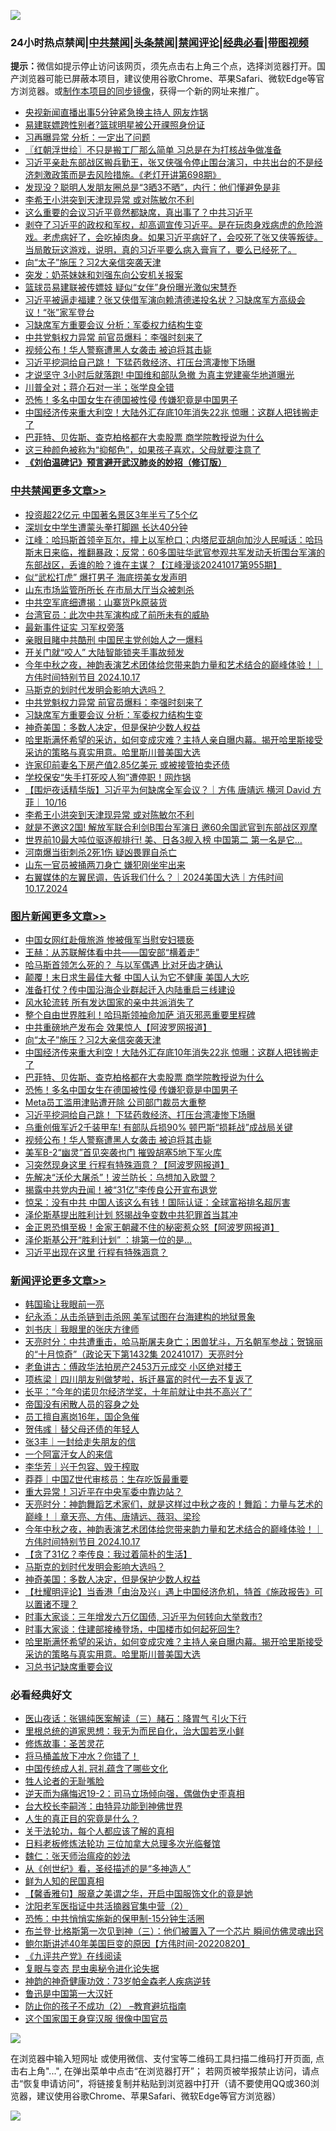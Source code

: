 ![](https://raw.githubusercontent.com/jsvpn/jsproxy/dev/64photo/fqnews-qr.jpg)

<div id="tt">
<h3>24小时热点禁闻|<a href="#%E4%B8%AD%E5%85%B1%E7%A6%81%E9%97%BB%E6%9B%B4%E5%A4%9A%E6%96%87%E7%AB%A0">中共禁闻</a>|<a href="#%E5%9B%BE%E7%89%87%E6%96%B0%E9%97%BB%E6%9B%B4%E5%A4%9A%E6%96%87%E7%AB%A0">头条禁闻</a>|<a href="#%E6%96%B0%E9%97%BB%E8%AF%84%E8%AE%BA%E6%9B%B4%E5%A4%9A%E6%96%87%E7%AB%A0">禁闻评论|<a href="#%E5%BF%85%E7%9C%8B%E7%BB%8F%E5%85%B8%E5%A5%BD%E6%96%87">经典必看</a>|<a href="https://696153.xyz/3" target="_blank">带图视频</a></h3>
<div><b>提示：</b>微信如提示停止访问该网页，须先点击右上角三个点，选择浏览器打开。国产浏览器可能已屏蔽本项目，建议使用谷歌Chrome、苹果Safari、微软Edge等官方浏览器。或<a href="%E5%88%B6%E4%BD%9Cgit%E7%A6%81%E9%97%BB%E9%95%9C%E5%83%8F.md">制作本项目的同步镜像</a>，获得一个新的网址来推广。</div>
<ul>

<li><a href="/yule/20241017/2102925.md">央视新闻直播出事5分钟紧急换主持人 网友炸锅</a></li>
<li><a href="/sports/20241017/2102934.md">易建联嫖跨性别者?篮球明星被公开祼照身份证</a></li>
<li><a href="/baitai/20241017/2103037.md">习再曝异常 分析：一定出了问题</a></li>
<li><a href="/cbnews/20241017/2102886.md">〖红朝浮世绘〗不只是搬工厂那么简单 习总是在为打核战争做准备</a></li>
<li><a href="/sohnews/20241017/2102951.md">习近平亲赴东部战区搬兵勤王，张又侠强令停止围台演习，中共出台的不是经济刺激政策而是去风险措施。《老灯开讲第698期》</a></li>
<li><a href="/lifebaike/20241017/2103000.md">发现没？聪明人发朋友圈总是“3晒3不晒”，内行：他们懂避免是非</a></li>
<li><a href="/cbnews/20241017/2103057.md">李希王小洪突到天津现异常 或对陈敏尔不利</a></li>
<li><a href="/sohnews/20241017/2102939.md">这么重要的会议习近平竟然都缺席，真出事了？中共习近平</a></li>
<li><a href="/sohnews/20241017/2102884.md">剥夺了习近平的政权和军权，却高调宣传习近平。是在玩肉身戏病虎的危险游戏。老虎病好了，会吃掉肉身。如果习近平病好了，会咬死了张又侠等叛徒。当局敢玩这游戏，说明，真的习近平要么病入膏肓了，要么已经死了。</a></li>
<li><a href="/topimagenews/20241018/2103217.md">向“太子”施压？习2大亲信突袭天津</a></li>
<li><a href="/cbnews/20241017/2102909.md">突发：奶茶妹妹和刘强东向公安机关报案</a></li>
<li><a href="/sports/20241018/2103142.md">篮球员易建联被传嫖妓 疑似“女伴”身份曝光激似宋慧乔</a></li>
<li><a href="/comments/20241017/2102891.md">习近平被逼走福建？张又侠借军演向赖清德递投名状？习缺席军方高级会议！“张”家军登台</a></li>
<li><a href="/cbnews/20241018/2103158.md">习缺席军方重要会议 分析：军委权力结构生变</a></li>
<li><a href="/cbnews/20241018/2103159.md">中共党魁权力异常 前官员爆料：李强时刻来了</a></li>
<li><a href="/topimagenews/20241017/2102941.md">视频公布！华人警察遭黑人女袭击 被迫将其击毙</a></li>
<li><a href="/topimagenews/20241017/2103049.md">习近平挖洞给自己跳！ 下猛药救经济、打压台湾凄惨下场曝</a></li>
<li><a href="/cnnews/20241017/2103075.md">才说坚守 3小时后就落跑! 中国维和部队急撤 为真主党建豪华地道曝光</a></li>
<li><a href="/comments/20241017/2102761.md">川普全对；蒋介石对一半；张学良全错</a></li>
<li><a href="/topimagenews/20241017/2103051.md">恐怖！多名中国女生在德国被性侵 传嫌犯竟是中国男子</a></li>
<li><a href="/topimagenews/20241018/2103207.md">中国经济传来重大利空！大陆外汇存底10年消失22兆 惊曝：这群人把钱搬走了</a></li>
<li><a href="/topimagenews/20241017/2103128.md">巴菲特、贝佐斯、查克柏格都在大卖股票 商学院教授说为什么</a></li>
<li><a href="/lifebaike/20241017/2102881.md">这三种颜色被称为“抑郁色”，如果孩子喜欢，父母就要注意了</a></li>
<li><b><a href="/comments/20200207/1272816.md" target="_blank">《刘伯温碑记》预言避开武汉肺炎的妙招（修订版）</a></b></li>
</ul>
</div>

<div class="catlist">
<h3><a href="/cbnews/" target="_blank">中共禁闻</a><span><a href="/cbnews/" target="_blank" rel="nofollow">更多文章>></a></span></h3>
<ul>
<li><a href="/cbnews/20241018/2103345.md" target="_blank">投资超22亿元 中国著名景区3年半亏了5个亿</a></li>
<li><a href="/cbnews/20241018/2103344.md" target="_blank">深圳女中学生遭蒙头拳打脚踢 长达40分钟</a></li>
<li><a href="/cbnews/20241018/2103335.md" target="_blank">江峰：哈玛斯首领辛瓦尔，撞上以军枪口；内塔尼亚胡向加沙人民喊话：哈玛斯末日来临，推翻暴政；反常：60多国驻华武官参观共军发动夭折围台军演的东部战区，丢谁的脸？谁在主谋？【江峰漫谈20241017第955期】</a></li>
<li><a href="/cbnews/20241018/2103320.md" target="_blank">似“武松打虎” 爆打男子 海底捞美女发声明</a></li>
<li><a href="/cbnews/20241018/2103295.md" target="_blank">山东市场监管所所长 在市局大厅当众被刺杀</a></li>
<li><a href="/cbnews/20241018/2103269.md" target="_blank">中共空军底细遭揭：山寨货Pk原装货</a></li>
<li><a href="/cbnews/20241018/2103268.md" target="_blank">台湾官员：此次中共军演构成了前所未有的威胁</a></li>
<li><a href="/cbnews/20241018/2103267.md" target="_blank">最新事件证实 习军权旁落</a></li>
<li><a href="/cbnews/20241018/2103244.md" target="_blank">亲眼目睹中共酷刑 中国民主党创始人之一爆料</a></li>
<li><a href="/cbnews/20241018/2103243.md" target="_blank">开关门就“咬人” 大陆智能锁夹手事故频发</a></li>
<li><a href="/comments/20241018/2103231.md" target="_blank">今年中秋之夜，神韵表演艺术团体给您带来韵力量和艺术结合的巅峰体验！｜方伟时间特别节目 2024.10.17</a></li>
<li><a href="/comments/20241018/2103189.md" target="_blank">马斯克的划时代发明会影响大选吗？</a></li>
<li><a href="/cbnews/20241018/2103159.md" target="_blank">中共党魁权力异常 前官员爆料：李强时刻来了</a></li>
<li><a href="/cbnews/20241018/2103158.md" target="_blank">习缺席军方重要会议 分析：军委权力结构生变</a></li>
<li><a href="/comments/20241018/2103145.md" target="_blank">神奇美国：多数人决定，但是保护少数人权益</a></li>
<li><a href="/comments/20241018/2103129.md" target="_blank">哈里斯满怀希望的采访，如何变成灾难？主持人亲自曝内幕。揭开哈里斯接受采访的策略与真实用意。哈里斯川普美国大选</a></li>
<li><a href="/cbnews/20241017/2103103.md" target="_blank">许家印前妻名下房产值2.85亿美元 或被接管拍卖还债</a></li>
<li><a href="/cbnews/20241017/2103102.md" target="_blank">学校保安“失手打死咬人狗”遭停职！网炸锅</a></li>
<li><a href="/comments/20241017/2103061.md" target="_blank">【围炉夜话精华版】习近平为何缺席全军会议？｜方伟 唐靖远 横河 David 方菲｜ 10/16</a></li>
<li><a href="/cbnews/20241017/2103057.md" target="_blank">李希王小洪突到天津现异常 或对陈敏尔不利</a></li>
<li><a href="/cbnews/20241017/2103055.md" target="_blank">就是不邀这2国! 解放军联合利剑B围台军演日 邀60余国武官到东部战区观摩</a></li>
<li><a href="/cbnews/20241017/2103054.md" target="_blank">世界前10最大吨位驱逐舰排行! 美、日各3舰入榜 中国第二 第一名是它…</a></li>
<li><a href="/cbnews/20241017/2103053.md" target="_blank">河南爆当街刺杀2死1伤 疑凶畏罪自杀亡</a></li>
<li><a href="/cbnews/20241017/2103052.md" target="_blank">山东一官员被捅两刀身亡 嫌犯刚坐牢出来</a></li>
<li><a href="/comments/20241017/2103045.md" target="_blank">右翼媒体的左翼民调，告诉我们什么？｜2024美国大选｜方伟时间 10.17.2024</a></li>

</ul>
</div>
<div class="catlist">
<h3><a href="/topimagenews/" target="_blank">图片新闻</a><span><a href="/topimagenews/" target="_blank" rel="nofollow">更多文章>></a></span></h3>
<ul>
<li><a href="/topimagenews/20241018/2103343.md" target="_blank">中国女网红赴俄旅游 惨被俄军当慰安妇猥亵</a></li>
<li><a href="/topimagenews/20241018/2103342.md" target="_blank">王赫：从苏联解体看中共——国安部“横着走”</a></li>
<li><a href="/topimagenews/20241018/2103341.md" target="_blank">哈马斯首领怎么死的？ 与以军偶遇 比对牙齿才确认</a></li>
<li><a href="/topimagenews/20241018/2103293.md" target="_blank">颠覆！末日求生最佳大餐 中国人认为它不健康 美国人大吃</a></li>
<li><a href="/topimagenews/20241018/2103292.md" target="_blank">准备打仗？传中国沿海企业群起迁入内陆重启三线建设</a></li>
<li><a href="/topimagenews/20241018/2103291.md" target="_blank">风水轮流转 所有发达国家的亲中共派消失了</a></li>
<li><a href="/topimagenews/20241018/2103242.md" target="_blank">整个自由世界胜利！哈玛斯领袖命加萨 消灭邪恶重要里程碑</a></li>
<li><a href="/topimagenews/20241018/2103223.md" target="_blank">中共重磅地产发布会 效果惊人【阿波罗网报道】</a></li>
<li><a href="/topimagenews/20241018/2103217.md" target="_blank">向“太子”施压？习2大亲信突袭天津</a></li>
<li><a href="/topimagenews/20241018/2103207.md" target="_blank">中国经济传来重大利空！大陆外汇存底10年消失22兆 惊曝：这群人把钱搬走了</a></li>
<li><a href="/topimagenews/20241017/2103128.md" target="_blank">巴菲特、贝佐斯、查克柏格都在大卖股票 商学院教授说为什么</a></li>
<li><a href="/topimagenews/20241017/2103051.md" target="_blank">恐怖！多名中国女生在德国被性侵 传嫌犯竟是中国男子</a></li>
<li><a href="/topimagenews/20241017/2103050.md" target="_blank">Meta员工滥用津贴遭开除 公司部门裁员大重整</a></li>
<li><a href="/topimagenews/20241017/2103049.md" target="_blank">习近平挖洞给自己跳！ 下猛药救经济、打压台湾凄惨下场曝</a></li>
<li><a href="/topimagenews/20241017/2103007.md" target="_blank">乌重创俄军近2千装甲车! 有部队兵损90% 顿巴斯“损耗战”成战局关键</a></li>
<li><a href="/topimagenews/20241017/2102941.md" target="_blank">视频公布！华人警察遭黑人女袭击 被迫将其击毙</a></li>
<li><a href="/topimagenews/20241017/2102940.md" target="_blank">美军B-2“幽灵”首见突袭也门 摧毁胡塞5地下军火库</a></li>
<li><a href="/topimagenews/20241017/2102838.md" target="_blank">习突然现身这里 行程有特殊涵意？【阿波罗网报道】</a></li>
<li><a href="/topimagenews/20241017/2102811.md" target="_blank">先解决“沃伦大屠杀”！波兰防长：乌想加入欧盟？</a></li>
<li><a href="/topimagenews/20241017/2102810.md" target="_blank">揭露中共党内丑闻！被“31亿”李传良公开宣布退党</a></li>
<li><a href="/topimagenews/20241017/2102797.md" target="_blank">惊呆：没有中共 中国人该这么有钱！国际认证：全球富裕排名超厉害</a></li>
<li><a href="/topimagenews/20241017/2102796.md" target="_blank">泽伦斯基提出胜利计划 怒揭战争变数中共犯罪首当其冲</a></li>
<li><a href="/topimagenews/20241017/2102782.md" target="_blank">金正恩恐惧至极！金家王朝藏不住的秘密惹众怒【阿波罗网报道】</a></li>
<li><a href="/topimagenews/20241017/2102765.md" target="_blank">泽伦斯基公开“胜利计划” ：排第一位的是…</a></li>
<li><a href="/topimagenews/20241017/2102745.md" target="_blank">习近平出现在这里 行程有特殊涵意？</a></li>

</ul>
</div>
<div class="catlist">
<h3><a href="/comments/" target="_blank">新闻评论</a><span><a href="/comments/" target="_blank" rel="nofollow">更多文章>></a></span></h3>
<ul>
<li><a href="/comments/20241018/2103347.md" target="_blank">韩国瑜让我眼前一亮</a></li>
<li><a href="/comments/20241018/2103323.md" target="_blank">纪永添：从击杀链到击杀网 美军试图在台海建构的地狱景象</a></li>
<li><a href="/comments/20241018/2103322.md" target="_blank">刘书庆｜我眼里的张庆方律师</a></li>
<li><a href="/comments/20241018/2103318.md" target="_blank">天亮时分：中共遭重击，哈马斯屠夫身亡；困兽犹斗，万名朝军参战；贺锦丽的“十月惊奇”（政论天下第1432集 20241017）天亮时分</a></li>
<li><a href="/comments/20241018/2103310.md" target="_blank">老鱼讲古：傅政华法拍房产2453万元成交 小区绝对楼王</a></li>
<li><a href="/comments/20241018/2103309.md" target="_blank">项栋梁｜四川朋友别做梦啦，拆迁暴富的时代一去不复返了</a></li>
<li><a href="/comments/20241018/2103308.md" target="_blank">长平：“今年的诺贝尔经济学奖，十年前就让中共不高兴了”</a></li>
<li><a href="/comments/20241018/2103307.md" target="_blank">帝国没有闲散人员的容身之处</a></li>
<li><a href="/comments/20241018/2103306.md" target="_blank">员工擅自离岗16年，国企急催</a></li>
<li><a href="/comments/20241018/2103305.md" target="_blank">贺伟彧｜替父母还债的年轻人</a></li>
<li><a href="/comments/20241018/2103304.md" target="_blank">张3丰｜一封给走失朋友的信</a></li>
<li><a href="/comments/20241018/2103303.md" target="_blank">一个阿富汗女人的来信</a></li>
<li><a href="/comments/20241018/2103273.md" target="_blank">李华芳｜兴于包容、毁于榨取</a></li>
<li><a href="/comments/20241018/2103272.md" target="_blank">莽莽｜中国Z世代审核员：生存吃饭最重要</a></li>
<li><a href="/comments/20241018/2103246.md" target="_blank">重大异常！习近平在中央军委中靠边站？</a></li>
<li><a href="/comments/20241018/2103241.md" target="_blank">天亮时分：神韵舞蹈艺术家们，就是这样过中秋之夜的！舞蹈：力量与艺术的巅峰！｜章天亮、方伟、唐靖远、薇羽、梁珍</a></li>
<li><a href="/comments/20241018/2103231.md" target="_blank">今年中秋之夜，神韵表演艺术团体给您带来韵力量和艺术结合的巅峰体验！｜方伟时间特别节目 2024.10.17</a></li>
<li><a href="/comments/20241018/2103196.md" target="_blank">【贪了31亿？李传良：我过着简朴的生活】</a></li>
<li><a href="/comments/20241018/2103189.md" target="_blank">马斯克的划时代发明会影响大选吗？</a></li>
<li><a href="/comments/20241018/2103145.md" target="_blank">神奇美国：多数人决定，但是保护少数人权益</a></li>
<li><a href="/comments/20241018/2103143.md" target="_blank">【杜耀明评论】当香港「由治及兴」遇上中国经济危机，特首《施政报告》可以置诸不理？</a></li>
<li><a href="/comments/20241018/2103135.md" target="_blank">时事大家谈：三年增发六万亿国债, 习近平为何转向大举救市?</a></li>
<li><a href="/comments/20241018/2103134.md" target="_blank">时事大家谈：住建部接棒登场，中国楼市如何起死回生?</a></li>
<li><a href="/comments/20241018/2103129.md" target="_blank">哈里斯满怀希望的采访，如何变成灾难？主持人亲自曝内幕。揭开哈里斯接受采访的策略与真实用意。哈里斯川普美国大选</a></li>
<li><a href="/comments/20241017/2103127.md" target="_blank">习总书记缺席重要会议</a></li>

</ul>
</div>

<div class="catlist">
<h3>必看经典好文</h3>
<ul>
<li><a href="/comments/20231223/1978148.md" target="_blank">医山夜话：张锡纯医案解读（三）赭石：降胃气 引火下行</a></li>
<li><a href="/tculture/20171201/863884.md" target="_blank">里根总统的道家思想：我无为而民自化，治大国若烹小鲜</a></li>
<li><a href="/comments/20220522/1736049.md" target="_blank">修炼故事：圣苦灵花</a></li>
<li><a href="/cnnews/20230303/1855390.md" target="_blank">将马桶盖放下冲水？你错了！</a></li>
<li><a href="/bannedvideo/20211002/1631942.md" target="_blank">中国传统成人礼 冠礼蕴含了哪些文化</a></li>
<li><a href="/comments/20200606/783250.md" target="_blank">牲人论者的无耻嘴脸</a></li>
<li><a href="/tculture/20190304/1091074.md" target="_blank">逆天而为痛悔迟19-2：司马立场倾向强，偶做伪史歪真相</a></li>
<li><a href="/aomi/life/20141109/310549.md" target="_blank">台大校长李嗣涔：由特异功能到神佛世界</a></li>
<li><a href="/comments/20220717/1759493.md" target="_blank">人生的真正目的究竟是什么？</a></li>
<li><a href="/topimagenews/20161125/619230.md" target="_blank">关于法轮功，每个人都应该了解的真相</a></li>
<li><a href="/comments/20200531/1337359.md" target="_blank">日料老板修炼法轮功 三位加拿大总理多次光临餐馆</a></li>
<li><a href="/comments/20200224/1282494.md" target="_blank">魏仁：张天师治瘟疫的妙法</a></li>
<li><a href="/comments/20210223/1492392.md" target="_blank">从《创世纪》看，圣经描述的是“多神造人”</a></li>
<li><a href="/comments/20200926/1403589.md" target="_blank">鲜为人知的民国真相</a></li>
<li><a href="/bannedvideo/20201203/1441331.md" target="_blank">【馨香雅句】服章之美谓之华，开启中国服饰文化的竟是她</a></li>
<li><a href="/comments/20221222/1826761.md" target="_blank">沈阳老军医指证中共活摘器官集中营（2）</a></li>
<li><a href="/baitai/20200711/1359005.md" target="_blank">恐怖：中共悄悄实施新的保甲制-15分钟生活圈</a></li>
<li><a href="/sohnews/20240923/2092493.md" target="_blank">布兰登‧比格斯第一次见到神（三）：他们被置入了一个芯片 瞬间仿佛灵魂出窍</a></li>
<li><a href="/bannedvideo/20220821/1774387.md" target="_blank">鲍尔斯讲述40年美国巨变的原因【方伟时间-20220820】</a></li>
<li><a href="/bookonline/20131116/201057.md" target="_blank">《九评共产党》在线阅读</a></li>
<li><a href="/cbnews/20240904/2083703.md" target="_blank">复眼与变态 昆虫奥秘令进化论失据</a></li>
<li><a href="/comments/20220315/1705037.md" target="_blank">神韵的神奇健康功效：73岁帕金森老人疾病逆转</a></li>
<li><a href="/cnnews/20210213/1486568.md" target="_blank">鲁迅是中国第一大汉奸</a></li>
<li><a href="/comments/20230917/1933753.md" target="_blank">防止你的孩子不成功（2） &#8211;教育避坑指南</a></li>
<li><a href="/bannedvideo/20220606/1742248.md" target="_blank">这个国家国王身穿汉服 很像中国官员</a></li>

</ul>
</div>

![](https://raw.githubusercontent.com/jsvpn/jsproxy/dev/64photo/fqnews-qr.jpg)

在浏览器中输入短网址 或使用微信、支付宝等二维码工具扫描二维码打开页面, 点击右上角"...", 在弹出菜单中点击“在浏览器打开”； 若网页被举报禁止访问，请点击“恢复申请访问”，将链接复制并粘贴到浏览器中打开（请不要使用QQ或360浏览器，建议使用谷歌Chrome、苹果Safari、微软Edge等官方浏览器）

![](https://raw.githubusercontent.com/jsvpn/jsproxy/dev/64photo/wx.jpg)